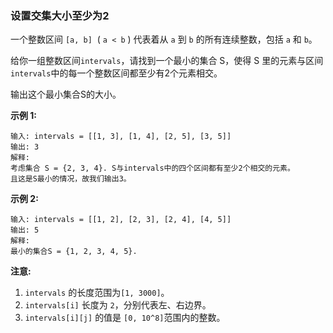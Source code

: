 ### 设置交集大小至少为2 ###
一个整数区间 `[a, b]`  ( `a < b` ) 代表着从 `a` 到 `b` 的所有连续整数，包括 `a` 和 `b`。

给你一组整数区间`intervals`，请找到一个最小的集合 S，使得 S 里的元素与区间`intervals`中的每一个整数区间都至少有2个元素相交。

输出这个最小集合S的大小。

**示例 1:**

```
输入: intervals = [[1, 3], [1, 4], [2, 5], [3, 5]]
输出: 3
解释:
考虑集合 S = {2, 3, 4}. S与intervals中的四个区间都有至少2个相交的元素。
且这是S最小的情况，故我们输出3。
```

**示例 2:**

```
输入: intervals = [[1, 2], [2, 3], [2, 4], [4, 5]]
输出: 5
解释:
最小的集合S = {1, 2, 3, 4, 5}.
```

**注意:**

1. `intervals` 的长度范围为`[1, 3000]`。
2. `intervals[i]` 长度为 `2`，分别代表左、右边界。
3. `intervals[i][j]` 的值是 `[0, 10^8]`范围内的整数。

